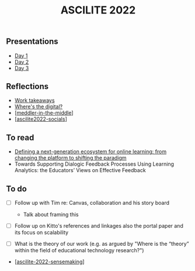 ﻿---
backlinks:
- title: Conferences
  url: /sense/Conferences/conferences.html
- title: ASCILITE 2022 - misc work takeaways
  url: /sense/Conferences/ascilite2022/ascilite-2022-work-takeaways.html
- title: ASCILITE 2022 - Day 1
  url: /sense/Conferences/ascilite2022/ascilite2022-day-one.html
- title: ASCILITE 2022 - Day 3
  url: /sense/Conferences/ascilite2022/ascilite2022-day-three.html
- title: ASCILITE 2022 - Day 2
  url: /sense/Conferences/ascilite2022/ascilite2022-day-two.html
title: ASCILITE 2022
---
## Presentations

- [Day 1](ascilite2022-day-one.md)
- [Day 2](ascilite2022-day-two.md)
- [Day 3](ascilite2022-day-three.md)

## Reflections

- [Work takeaways](ascilite-2022-work-takeaways.md)
- [Where's the digital?](reflections/wheres-the-digital.md) 
- [[meddler-in-the-middle]]
- [[ascilite2022-socials]]

## To read

- [Defining a next-generation ecosystem for online learning: from changing the platform to shifting the paradigm](https://publications.ascilite.org/index.php/APUB/article/view/193)
- Towards Supporting Dialogic Feedback Processes Using Learning Analytics: the Educators’ Views on Effective Feedback

## To do

- [ ] Follow up with Tim re: Canvas, collaboration and his story board

    - Talk about framing this

- [ ] Follow up on Kitto's references and linkages also the portal paper and its focus on scalability

- [ ] What is the theory of our work (e.g. as argued by "Where is the “theory” within the field of educational technology research?")

- [[ascilite-2022-sensemaking]] 





[//begin]: # "Autogenerated link references for markdown compatibility"
[meddler-in-the-middle]: meddler-in-the-middle "Meddler in the middle"
[ascilite2022-socials]: ascilite2022-socials "ASCILITE 2022 - interesting stuff on the socials"
[ascilite-2022-sensemaking]: ascilite-2022-sensemaking "Sensemaking - ASCILITE 2022 "
[//end]: # "Autogenerated link references"